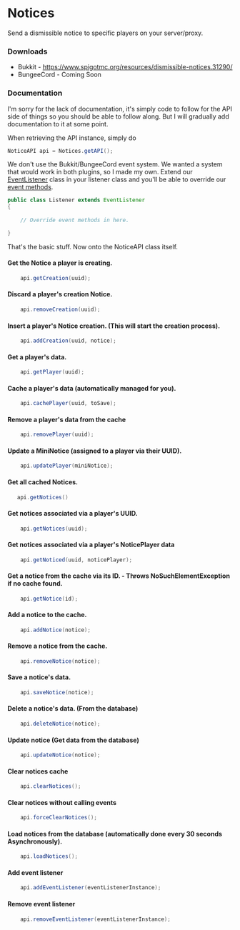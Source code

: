 # Notices
Send a dismissible notice to specific players on your server/proxy.

### Downloads

* Bukkit - https://www.spigotmc.org/resources/dismissible-notices.31290/
* BungeeCord - Coming Soon

### Documentation

I'm sorry for the lack of documentation, it's simply code to follow for the API side of things so you should be able to follow along. But I will gradually add documentation to it at some point.

When retrieving the API instance, simply do
```Java
NoticeAPI api = Notices.getAPI();
```

We don't use the Bukkit/BungeeCord event system. We wanted a system that would work in both plugins, so I made my own. Extend our [EventListener](https://github.com/LoonyRules/Notices/blob/master/common/src/main/java/uk/co/loonyrules/notices/api/listeners/EventListener.java) class in your listener class and you'll be able to override our [event methods](https://github.com/LoonyRules/Notices/tree/master/common/src/main/java/uk/co/loonyrules/notices/api/events). 
```Java
public class Listener extends EventListener
{
    
    // Override event methods in here.

}
```

That's the basic stuff. Now onto the NoticeAPI class itself. 

#### Get the Notice a player is creating.
```Java
    api.getCreation(uuid);
```

#### Discard a player's creation Notice.
```Java
    api.removeCreation(uuid);
```

#### Insert a player's Notice creation. (This will start the creation process).
```Java
    api.addCreation(uuid, notice);
```

#### Get a player's data.
```Java
    api.getPlayer(uuid);
```

#### Cache a player's data (automatically managed for you).
```Java
    api.cachePlayer(uuid, toSave);
```

#### Remove a player's data from the cache
```Java
    api.removePlayer(uuid);
```

#### Update a MiniNotice (assigned to a player via their UUID).
```Java
    api.updatePlayer(miniNotice);
```

#### Get all cached Notices.
```Java
   api.getNotices()
```


#### Get notices associated via a player's UUID.
```Java
    api.getNotices(uuid);
```

#### Get notices associated via a player's NoticePlayer data
```Java
    api.getNoticed(uuid, noticePlayer);
```

#### Get a notice from the cache via its ID. - Throws NoSuchElementException if no cache found.
```Java
    api.getNotice(id);
```

#### Add a notice to the cache.
```Java
    api.addNotice(notice);
```

#### Remove a notice from the cache.
```Java
    api.removeNotice(notice);
```

#### Save a notice's data.
```Java
    api.saveNotice(notice);
```

#### Delete a notice's data. (From the database)
```Java
    api.deleteNotice(notice);
```

#### Update notice (Get data from the database)
```Java
    api.updateNotice(notice);
```

#### Clear notices cache
```Java
    api.clearNotices();
```

#### Clear notices without calling events
```Java
    api.forceClearNotices();
```

#### Load notices from the database (automatically done every 30 seconds Asynchronously).
```Java
    api.loadNotices();
```

#### Add event listener
```Java
    api.addEventListener(eventListenerInstance);
```

#### Remove event listener
```Java
    api.removeEventListener(eventListenerInstance);
```
